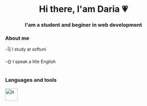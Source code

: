 
<div id = "header" align="center">
<h1>Hi there, I'am Daria 💗</h1>
<h3> I'am a student and beginer in web development</h3>
</div>

### About me
-🗒 I study at softuni <br></br>
-🌞 I speak a litle English <br></br>

### Languages and tools
<img src="https://icons8.ru/icon/gYCTehfTlYk5/javascript-логотип"
title="js" width="40" height="40"/>&nbsp;


